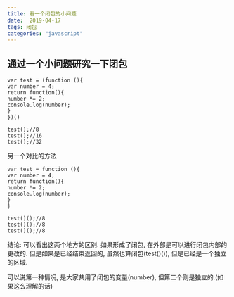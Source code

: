```yaml
---
title: 看一个闭包的小问题
date:  2019-04-17
tags: 闭包
categories: "javascript"
---
```


## 通过一个小问题研究一下闭包

```
var test = (function (){
var number = 4;
return function(){
number *= 2;
console.log(number);
}
})()

test();//8
test();//16
test();//32

```

另一个对比的方法

```
var test = function (){
var number = 4;
return function(){
number *= 2;
console.log(number);
}
}

test()();//8
test()();//8
test()();//8
```

结论: 可以看出这两个地方的区别. 如果形成了闭包, 在外部是可以进行闭包内部的更改的.
但是如果是已经结束返回的, 虽然也算闭包(test()()), 但是已经是一个独立的区域.

可以说第一种情况, 是大家共用了闭包的变量(number), 但第二个则是独立的.(如果这么理解的话)